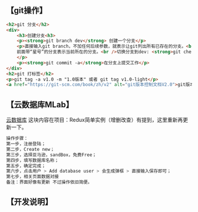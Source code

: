 ## 【git操作】
```html
<h2>git 分支</h2>
<div>
    <h3>创建分支<h3>
    <p><strong>git branch dev</strong> 创建一个分支</p>
    <p>直接输入git branch，不加任何后续参数，就表示让git列出所有已存在的分支。<br />
    前面带“星号”的分支表示当前所在的分支。<br />切换分支到dev: <strong>git checkout dev</strong>
    </p>
    <p><strong>git commit -a</strong>在分支上提交工作</p>
</div>
<h2>git 打标签</h2>
<p>git tag -a v1.0 -m "1.0版本" 或者 git tag v1.0-light</p>
<a href="https://git-scm.com/book/zh/v2" alt="git版本控制文档V2.0">git版本控制文档V2.0</a>
```
## 【云数据库MLab】
[云数据库](https://mlab.com)
这块内容在项目：Redux简单实例（增删改查）有提到，这里重新再更新一下。
```javascript
操作步骤：
第一步，注册登陆；
第二步，Create new；
第三步，选择亚马逊，sandBox，免费Free；
第四步，填写数据库名称；
第五步，确定完成；
第六步，点击用户 > Add database user > 会生成弹框 > 直接输入保存即可；
第七步，相关页面数据对接
备注：界面好像有更新 不过操作依旧简便。
```
## 【开发说明】
